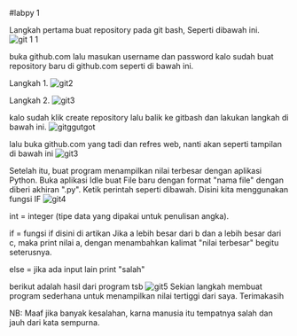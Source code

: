 #labpy 1

Langkah pertama buat repository pada git bash, Seperti dibawah ini.
![git 1 1](https://user-images.githubusercontent.com/46735775/52692409-6ce41e80-2f96-11e9-9091-8894a10c60d7.png)

buka github.com lalu masukan username dan password kalo sudah buat repository baru di github.com seperti di bawah ini.

Langkah 1.
![git2](https://user-images.githubusercontent.com/46735775/52692514-ac126f80-2f96-11e9-93d8-c6d66565354d.png)

Langkah 2. 
![git3](https://user-images.githubusercontent.com/46735775/52692552-c77d7a80-2f96-11e9-92d1-48e8cf54804e.png)

kalo sudah klik create repository lalu balik ke gitbash dan lakukan langkah di bawah ini. 
![gitggutgot](https://user-images.githubusercontent.com/46735775/52692747-55f1fc00-2f97-11e9-8c25-2595eacf9c17.png)

lalu buka github.com yang tadi dan refres web, nanti akan seperti tampilan di bawah ini 
![git3](https://user-images.githubusercontent.com/46735775/52692779-71f59d80-2f97-11e9-98c5-72d63019ed26.png)

Setelah itu, buat program menampilkan nilai terbesar dengan aplikasi Python. Buka aplikasi Idle buat File baru dengan format "nama file" dengan diberi akhiran ".py". Ketik perintah seperti dibawah. Disini kita menggunakan fungsi IF
![git4](https://user-images.githubusercontent.com/46735775/52692853-a5382c80-2f97-11e9-856c-1f306f1f052c.png)

int = integer (tipe data yang dipakai untuk penulisan angka).

if = fungsi if disini di artikan Jika a lebih besar dari b dan a lebih besar dari c, maka print nilai a, dengan menambahkan kalimat "nilai terbesar" begitu seterusnya.

else = jika ada input lain print "salah"

berikut adalah hasil dari program tsb
![git5](https://user-images.githubusercontent.com/46735775/52692892-baad5680-2f97-11e9-8895-e61aaadd5593.png)
Sekian langkah membuat program sederhana untuk menampilkan nilai tertiggi dari saya. Terimakasih

NB: Maaf jika banyak kesalahan, karna manusia itu tempatnya salah dan jauh dari kata sempurna.
